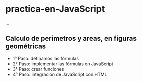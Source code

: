 # practica-en-JavaScript

...

## Calculo de perimetros y areas, en figuras geométricas

- 1° Paso: definamos las fórmulas
- 2° Paso: implementar las fórmulas en JavaScript
- 3° Paso: crear funciones
- 4° Paso: integración de JavaScript con HTML
